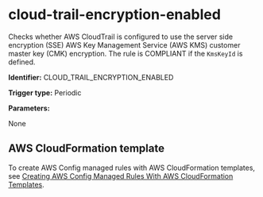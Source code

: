 # cloud\-trail\-encryption\-enabled<a name="cloud-trail-encryption-enabled"></a>

Checks whether AWS CloudTrail is configured to use the server side encryption \(SSE\) AWS Key Management Service \(AWS KMS\) customer master key \(CMK\) encryption\. The rule is COMPLIANT if the `KmsKeyId` is defined\.

**Identifier:** CLOUD\_TRAIL\_ENCRYPTION\_ENABLED

**Trigger type:** Periodic

**Parameters:**

 None  

## AWS CloudFormation template<a name="w4aac13c29c17c61c13"></a>

To create AWS Config managed rules with AWS CloudFormation templates, see [Creating AWS Config Managed Rules With AWS CloudFormation Templates](aws-config-managed-rules-cloudformation-templates.md)\.